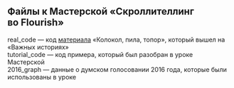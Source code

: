 ## Файлы к Мастерской «Скроллителлинг во Flourish»

real_code — код [материала](https://istories.media/reportages/2020/07/20/kolokol-pila-topor/) «Колокол, пила, топор», который вышел на «Важных историях»<br>
tutorial_code — код примера, который был разобран в уроке Мастерской<br>
2016_graph — данные о думском голосовании 2016 года, которые были использованы в уроке<br>
